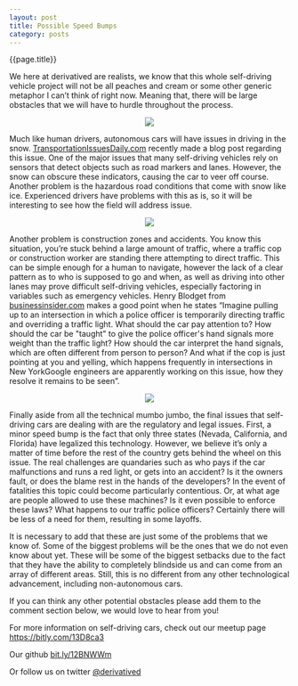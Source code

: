 ```yaml
---
layout: post
title: Possible Speed Bumps
category: posts
---
```

{{page.title}}  

We here at derivatived are realists, we know that this whole self-driving vehicle project will not be all peaches and cream or some other generic metaphor I can’t think of right now. Meaning that, there will be large obstacles that we will have to hurdle throughout the process. 

<p align="center"><img src="http://i.telegraph.co.uk/multimedia/archive/01546/car_ditch_1546747c.jpg" /></p>

Much like human drivers, autonomous cars will have issues in driving in the snow. <a href="http://bit.ly/YZ8IB4">TransportationIssuesDaily.com</a> recently made a blog post regarding this issue. One of the major issues that many self-driving vehicles rely on sensors that detect objects such as road markers and lanes. However, the snow can obscure these indicators, causing the car to veer off course. Another problem is the hazardous road conditions that come with snow like ice. Experienced drivers have problems with this as is, so it will be interesting to see how the field will address issue. 

<p align="center"><img src="http://vir4l.com/wp-content/uploads/2011/04/failed_job.jpg" /></p>

Another problem is construction zones and accidents. You know this situation, you’re stuck behind a large amount of traffic, where a traffic cop or construction worker are standing there attempting to direct traffic. This can be simple enough for a human to navigate, however the lack of a clear pattern as to who is supposed to go and when, as well as driving into other lanes may prove difficult self-driving vehicles, especially factoring in variables such as emergency vehicles. Henry Blodget from <a href="http://read.bi/XQ49D5">businessinsider.com</a> makes a good point when he states “Imagine pulling up to an intersection in which a police officer is temporarily directing traffic and overriding a traffic light. What should the car pay attention to? How should the car be "taught" to give the police officer's hand signals more weight than the traffic light? How should the car interpret the hand signals, which are often different from person to person? And what if the cop is just pointing at you and yelling, which happens frequently in intersections in New YorkGoogle engineers are apparently working on this issue, how they resolve it remains to be seen”.

<p align="center"><img src="http://media.treehugger.com/assets/images/2012/08/google-self-driving-car-3.png.492x0_q85_crop-smart.jpg" /></p>

Finally aside from all the technical mumbo jumbo, the final issues that self-driving cars are dealing with are the regulatory and legal issues.  First, a minor speed bump is the fact that only three states (Nevada, California, and Florida) have legalized this technology. However, we believe it’s only a matter of time before the rest of the country gets behind the wheel on this issue. The real challenges are quandaries such as who pays if the car malfunctions and runs a red light, or gets into an accident? Is it the owners fault, or does the blame rest in the hands of the developers? In the event of fatalities this topic could become particularly contentious. Or, at what age are people allowed to use these machines? Is it even possible to enforce these laws? What happens to our traffic police officers? Certainly there will be less of a need for them, resulting in some layoffs.  

It is necessary to add that these are just some of the problems that we know of. Some of the biggest problems will be the ones that we do not even know about yet. These will be some of the biggest setbacks due to the fact that they have the ability to completely blindside us and can come from an array of different areas. Still, this is no different from any other technological advancement, including non-autonomous cars.

If you can think any other potential obstacles please add them to the comment section below, we would love to hear from you!

For more information on self-driving cars, check out our meetup page <a href="https://bitly.com/13D8ca3" class="meetup">https://bitly.com/13D8ca3</a>

Our github <a href="http://bit.ly/16xwE1O" class="github">bit.ly/12BNWWm</a>

Or follow us on twitter <a href="https://twitter.com/DerivativeD" class="twitter">@derivatived</a>
